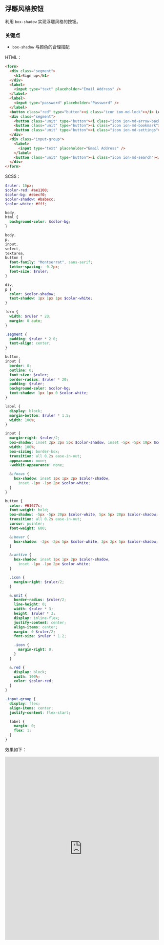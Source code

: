 ## 浮雕风格按钮

利用 `box-shadow` 实现浮雕风格的按钮。

### 关键点

+ `box-shadow` 与颜色的合理搭配

HTML：

```HTML
<form>
  <div class="segment">
    <h1>Sign up</h1>
  </div>
  <label>
    <input type="text" placeholder="Email Address" />
  </label>
  <label>
    <input type="password" placeholder="Password" />
  </label>
  <button class="red" type="button"><i class="icon ion-md-lock"></i> Log in</button>
  <div class="segment">
    <button class="unit" type="button"><i class="icon ion-md-arrow-back"></i></button>
    <button class="unit" type="button"><i class="icon ion-md-bookmark"></i></button>
    <button class="unit" type="button"><i class="icon ion-md-settings"></i></button>
  </div>
  <div class="input-group">
    <label>
      <input type="text" placeholder="Email Address" />
    </label>
    <button class="unit" type="button"><i class="icon ion-md-search"></i></button>
  </div>
</form>
```

SCSS：
```scss
$ruler: 16px;
$color-red: #ae1100;
$color-bg: #ebecf0;
$color-shadow: #babecc;
$color-white: #fff;

body,
html {
  background-color: $color-bg;
}

body,
p,
input,
select,
textarea,
button {
  font-family: "Montserrat", sans-serif;
  letter-spacing: -0.2px;
  font-size: $ruler;
}

div,
p {
  color: $color-shadow;
  text-shadow: 1px 1px 1px $color-white;
}

form {
  width: $ruler * 20;
  margin: 0 auto;
}

.segment {
  padding: $ruler * 2 0;
  text-align: center;
}

button,
input {
  border: 0;
  outline: 0;
  font-size: $ruler;
  border-radius: $ruler * 20;
  padding: $ruler;
  background-color: $color-bg;
  text-shadow: 1px 1px 0 $color-white;
}

label {
  display: block;
  margin-bottom: $ruler * 1.5;
  width: 100%;
}

input {
  margin-right: $ruler/2;
  box-shadow: inset 2px 2px 5px $color-shadow, inset -5px -5px 10px $color-white;
  width: 100%;
  box-sizing: border-box;
  transition: all 0.2s ease-in-out;
  appearance: none;
  -webkit-appearance: none;

  &:focus {
    box-shadow: inset 1px 1px 2px $color-shadow,
      inset -1px -1px 2px $color-white;
  }
}

button {
  color: #61677c;
  font-weight: bold;
  box-shadow: -5px -5px 20px $color-white, 5px 5px 20px $color-shadow;
  transition: all 0.2s ease-in-out;
  cursor: pointer;
  font-weight: 600;

  &:hover {
    box-shadow: -2px -2px 5px $color-white, 2px 2px 5px $color-shadow;
  }

  &:active {
    box-shadow: inset 1px 1px 2px $color-shadow,
      inset -1px -1px 2px $color-white;
  }

  .icon {
    margin-right: $ruler/2;
  }

  &.unit {
    border-radius: $ruler/2;
    line-height: 0;
    width: $ruler * 3;
    height: $ruler * 3;
    display: inline-flex;
    justify-content: center;
    align-items: center;
    margin: 0 $ruler/2;
    font-size: $ruler * 1.2;

    .icon {
      margin-right: 0;
    }
  }

  &.red {
    display: block;
    width: 100%;
    color: $color-red;
  }
}

.input-group {
  display: flex;
  align-items: center;
  justify-content: flex-start;

  label {
    margin: 0;
    flex: 1;
  }
}
```

效果如下：

<iframe height="600" style="width: 100%;" scrolling="no" title="Neomorphic Form | 浮雕风格按钮" src="https://codepen.io/Chokcoco/embed/mdWXmXN?default-tab=result&editable=true&theme-id=light" frameborder="no" loading="lazy" allowtransparency="true" allowfullscreen="true">
  See the Pen <a href="https://codepen.io/Chokcoco/pen/mdWXmXN">
  Neomorphic Form | 浮雕风格按钮</a> by Chokcoco (<a href="https://codepen.io/Chokcoco">@Chokcoco</a>)
  on <a href="https://codepen.io">CodePen</a>.
</iframe>